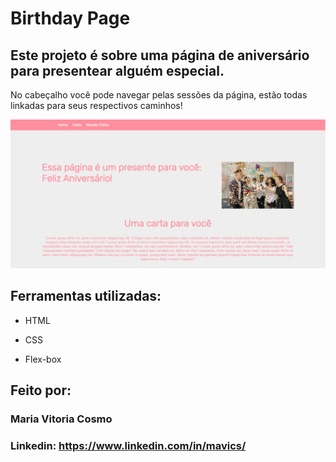# **Birthday Page**

## Este projeto é sobre uma página de aniversário para presentear alguém especial.

No cabeçalho você pode navegar pelas sessões da página, estão todas linkadas para seus respectivos caminhos!

<img src="/assets/pageImages/img01.PNG">

## Ferramentas utilizadas:

* HTML

* CSS

* Flex-box

## Feito por:

### Maria Vitoria Cosmo

### Linkedin: https://www.linkedin.com/in/mavics/

